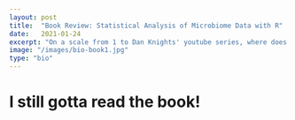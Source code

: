 ```yaml
---
layout: post
title:  "Book Review: Statistical Analysis of Microbiome Data with R"
date:   2021-01-24
excerpt: "On a scale from 1 to Dan Knights' youtube series, where does it rate?"
image: "/images/bio-book1.jpg"
type: "bio"
---
```


# I still gotta read the book!

